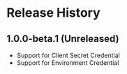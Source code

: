 # Release History

## 1.0.0-beta.1 (Unreleased)

* Support for Client Secret Credential
* Support for Environment Credential
